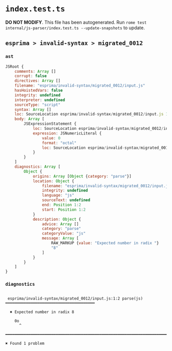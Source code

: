 # `index.test.ts`

**DO NOT MODIFY**. This file has been autogenerated. Run `rome test internal/js-parser/index.test.ts --update-snapshots` to update.

## `esprima > invalid-syntax > migrated_0012`

### `ast`

```javascript
JSRoot {
	comments: Array []
	corrupt: false
	directives: Array []
	filename: "esprima/invalid-syntax/migrated_0012/input.js"
	hasHoistedVars: false
	integrity: undefined
	interpreter: undefined
	sourceType: "script"
	syntax: Array []
	loc: SourceLocation esprima/invalid-syntax/migrated_0012/input.js 1:0-2:0
	body: Array [
		JSExpressionStatement {
			loc: SourceLocation esprima/invalid-syntax/migrated_0012/input.js 1:0-1:2
			expression: JSNumericLiteral {
				value: 0
				format: "octal"
				loc: SourceLocation esprima/invalid-syntax/migrated_0012/input.js 1:0-1:2
			}
		}
	]
	diagnostics: Array [
		Object {
			origins: Array [Object {category: "parse"}]
			location: Object {
				filename: "esprima/invalid-syntax/migrated_0012/input.js"
				integrity: undefined
				language: "js"
				sourceText: undefined
				end: Position 1:2
				start: Position 1:2
			}
			description: Object {
				advice: Array []
				category: "parse"
				categoryValue: "js"
				message: Array [
					RAW_MARKUP {value: "Expected number in radix "}
					"8"
				]
			}
		}
	]
}
```

### `diagnostics`

```

 esprima/invalid-syntax/migrated_0012/input.js:1:2 parse(js) ━━━━━━━━━━━━━━━━━━━━━━━━━━━━━━━━━━━━━━━

  ✖ Expected number in radix 8

    0o
      ^

━━━━━━━━━━━━━━━━━━━━━━━━━━━━━━━━━━━━━━━━━━━━━━━━━━━━━━━━━━━━━━━━━━━━━━━━━━━━━━━━━━━━━━━━━━━━━━━━━━━━

✖ Found 1 problem

```
